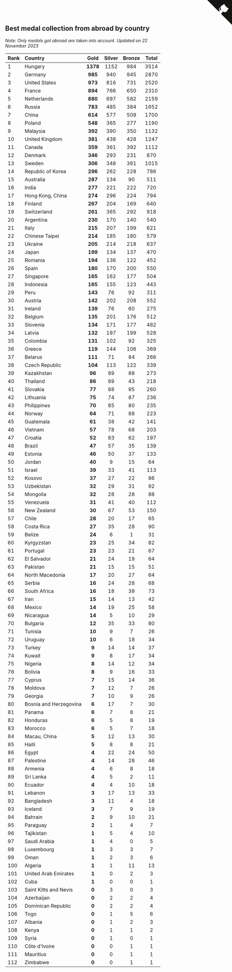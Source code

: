 ## Best medal collection from abroad by country

*Note: Only medals got abroad are taken into account.*
*Updated on 22 November 2023*

| Rank | Country | Gold | Silver | Bronze | Total |
| :--- | :--- | :--: | :--: | :--: | :--: |
| 1 | Hungary | **1378** | 1152 | 984 | 3514 |
| 2 | Germany | **985** | 940 | 945 | 2870 |
| 3 | United States | **973** | 816 | 731 | 2520 |
| 4 | France | **894** | 766 | 650 | 2310 |
| 5 | Netherlands | **880** | 697 | 582 | 2159 |
| 6 | Russia | **783** | 485 | 384 | 1652 |
| 7 | China | **614** | 577 | 509 | 1700 |
| 8 | Poland | **548** | 365 | 277 | 1190 |
| 9 | Malaysia | **392** | 390 | 350 | 1132 |
| 10 | United Kingdom | **381** | 438 | 428 | 1247 |
| 11 | Canada | **359** | 361 | 392 | 1112 |
| 12 | Denmark | **346** | 293 | 231 | 870 |
| 13 | Sweden | **306** | 348 | 361 | 1015 |
| 14 | Republic of Korea | **296** | 262 | 228 | 786 |
| 15 | Australia | **287** | 134 | 90 | 511 |
| 16 | India | **277** | 221 | 222 | 720 |
| 17 | Hong Kong, China | **274** | 296 | 224 | 794 |
| 18 | Finland | **267** | 204 | 169 | 640 |
| 19 | Switzerland | **261** | 365 | 292 | 918 |
| 20 | Argentina | **230** | 170 | 140 | 540 |
| 21 | Italy | **215** | 207 | 199 | 621 |
| 22 | Chinese Taipei | **214** | 185 | 180 | 579 |
| 23 | Ukraine | **205** | 214 | 218 | 637 |
| 24 | Japan | **199** | 134 | 137 | 470 |
| 25 | Romania | **194** | 136 | 122 | 452 |
| 26 | Spain | **180** | 170 | 200 | 550 |
| 27 | Singapore | **165** | 162 | 177 | 504 |
| 28 | Indonesia | **165** | 155 | 123 | 443 |
| 29 | Peru | **143** | 76 | 92 | 311 |
| 30 | Austria | **142** | 202 | 208 | 552 |
| 31 | Ireland | **139** | 76 | 60 | 275 |
| 32 | Belgium | **135** | 201 | 176 | 512 |
| 33 | Slovenia | **134** | 171 | 177 | 482 |
| 34 | Latvia | **132** | 197 | 199 | 528 |
| 35 | Colombia | **131** | 102 | 92 | 325 |
| 36 | Greece | **119** | 144 | 106 | 369 |
| 37 | Belarus | **111** | 71 | 84 | 266 |
| 38 | Czech Republic | **104** | 113 | 122 | 339 |
| 39 | Kazakhstan | **96** | 89 | 88 | 273 |
| 40 | Thailand | **86** | 89 | 43 | 218 |
| 41 | Slovakia | **77** | 88 | 95 | 260 |
| 42 | Lithuania | **75** | 74 | 87 | 236 |
| 43 | Philippines | **70** | 85 | 80 | 235 |
| 44 | Norway | **64** | 71 | 88 | 223 |
| 45 | Guatemala | **61** | 38 | 42 | 141 |
| 46 | Vietnam | **57** | 78 | 68 | 203 |
| 47 | Croatia | **52** | 83 | 62 | 197 |
| 48 | Brazil | **47** | 57 | 35 | 139 |
| 49 | Estonia | **46** | 50 | 37 | 133 |
| 50 | Jordan | **40** | 9 | 15 | 64 |
| 51 | Israel | **39** | 33 | 41 | 113 |
| 52 | Kosovo | **37** | 27 | 22 | 86 |
| 53 | Uzbekistan | **32** | 29 | 31 | 92 |
| 54 | Mongolia | **32** | 28 | 28 | 88 |
| 55 | Venezuela | **31** | 41 | 40 | 112 |
| 56 | New Zealand | **30** | 67 | 53 | 150 |
| 57 | Chile | **28** | 20 | 17 | 65 |
| 58 | Costa Rica | **27** | 35 | 28 | 90 |
| 59 | Belize | **24** | 6 | 1 | 31 |
| 60 | Kyrgyzstan | **23** | 25 | 34 | 82 |
| 61 | Portugal | **23** | 23 | 21 | 67 |
| 62 | El Salvador | **21** | 24 | 19 | 64 |
| 63 | Pakistan | **21** | 15 | 15 | 51 |
| 64 | North Macedonia | **17** | 20 | 27 | 64 |
| 65 | Serbia | **16** | 24 | 28 | 68 |
| 66 | South Africa | **16** | 18 | 39 | 73 |
| 67 | Iran | **15** | 14 | 13 | 42 |
| 68 | Mexico | **14** | 19 | 25 | 58 |
| 69 | Nicaragua | **14** | 5 | 10 | 29 |
| 70 | Bulgaria | **12** | 35 | 33 | 80 |
| 71 | Tunisia | **10** | 9 | 7 | 26 |
| 72 | Uruguay | **10** | 6 | 18 | 34 |
| 73 | Turkey | **9** | 14 | 14 | 37 |
| 74 | Kuwait | **9** | 8 | 17 | 34 |
| 75 | Nigeria | **8** | 14 | 12 | 34 |
| 76 | Bolivia | **8** | 9 | 16 | 33 |
| 77 | Cyprus | **7** | 15 | 14 | 36 |
| 78 | Moldova | **7** | 12 | 7 | 26 |
| 79 | Georgia | **7** | 10 | 9 | 26 |
| 80 | Bosnia and Herzegovina | **6** | 17 | 7 | 30 |
| 81 | Panama | **6** | 7 | 8 | 21 |
| 82 | Honduras | **6** | 5 | 8 | 19 |
| 83 | Morocco | **6** | 5 | 7 | 18 |
| 84 | Macau, China | **5** | 12 | 13 | 30 |
| 85 | Haiti | **5** | 8 | 8 | 21 |
| 86 | Egypt | **4** | 22 | 24 | 50 |
| 87 | Palestine | **4** | 14 | 28 | 46 |
| 88 | Armenia | **4** | 6 | 8 | 18 |
| 89 | Sri Lanka | **4** | 5 | 2 | 11 |
| 90 | Ecuador | **4** | 4 | 10 | 18 |
| 91 | Lebanon | **3** | 17 | 13 | 33 |
| 92 | Bangladesh | **3** | 11 | 4 | 18 |
| 93 | Iceland | **3** | 7 | 9 | 19 |
| 94 | Bahrain | **2** | 9 | 10 | 21 |
| 95 | Paraguay | **2** | 1 | 4 | 7 |
| 96 | Tajikistan | **1** | 5 | 4 | 10 |
| 97 | Saudi Arabia | **1** | 4 | 0 | 5 |
| 98 | Luxembourg | **1** | 3 | 3 | 7 |
| 99 | Oman | **1** | 2 | 3 | 6 |
| 100 | Algeria | **1** | 1 | 11 | 13 |
| 101 | United Arab Emirates | **1** | 0 | 2 | 3 |
| 102 | Cuba | **1** | 0 | 0 | 1 |
| 103 | Saint Kitts and Nevis | **0** | 3 | 0 | 3 |
| 104 | Azerbaijan | **0** | 2 | 2 | 4 |
| 105 | Dominican Republic | **0** | 2 | 2 | 4 |
| 106 | Togo | **0** | 1 | 5 | 6 |
| 107 | Albania | **0** | 1 | 2 | 3 |
| 108 | Kenya | **0** | 1 | 1 | 2 |
| 109 | Syria | **0** | 1 | 0 | 1 |
| 110 | Côte d'Ivoire | **0** | 0 | 1 | 1 |
| 111 | Mauritius | **0** | 0 | 1 | 1 |
| 112 | Zimbabwe | **0** | 0 | 1 | 1 |


<a href="https://github.com/JustinTimeCuber/wca_statistics" class="github-corner" aria-label="View source on Github"><svg width="80" height="80" viewBox="0 0 250 250" style="fill:#151513; color:#fff; position: absolute; top: 0; border: 0; right: 0;" aria-hidden="true"><path d="M0,0 L115,115 L130,115 L142,142 L250,250 L250,0 Z"></path><path d="M128.3,109.0 C113.8,99.7 119.0,89.6 119.0,89.6 C122.0,82.7 120.5,78.6 120.5,78.6 C119.2,72.0 123.4,76.3 123.4,76.3 C127.3,80.9 125.5,87.3 125.5,87.3 C122.9,97.6 130.6,101.9 134.4,103.2" fill="currentColor" style="transform-origin: 130px 106px;" class="octo-arm"></path><path d="M115.0,115.0 C114.9,115.1 118.7,116.5 119.8,115.4 L133.7,101.6 C136.9,99.2 139.9,98.4 142.2,98.6 C133.8,88.0 127.5,74.4 143.8,58.0 C148.5,53.4 154.0,51.2 159.7,51.0 C160.3,49.4 163.2,43.6 171.4,40.1 C171.4,40.1 176.1,42.5 178.8,56.2 C183.1,58.6 187.2,61.8 190.9,65.4 C194.5,69.0 197.7,73.2 200.1,77.6 C213.8,80.2 216.3,84.9 216.3,84.9 C212.7,93.1 206.9,96.0 205.4,96.6 C205.1,102.4 203.0,107.8 198.3,112.5 C181.9,128.9 168.3,122.5 157.7,114.1 C157.9,116.9 156.7,120.9 152.7,124.9 L141.0,136.5 C139.8,137.7 141.6,141.9 141.8,141.8 Z" fill="currentColor" class="octo-body"></path></svg></a><style>.github-corner:hover .octo-arm{animation:octocat-wave 560ms ease-in-out}@keyframes octocat-wave{0%,100%{transform:rotate(0)}20%,60%{transform:rotate(-25deg)}40%,80%{transform:rotate(10deg)}}@media (max-width:500px){.github-corner:hover .octo-arm{animation:none}.github-corner .octo-arm{animation:octocat-wave 560ms ease-in-out}}</style>
